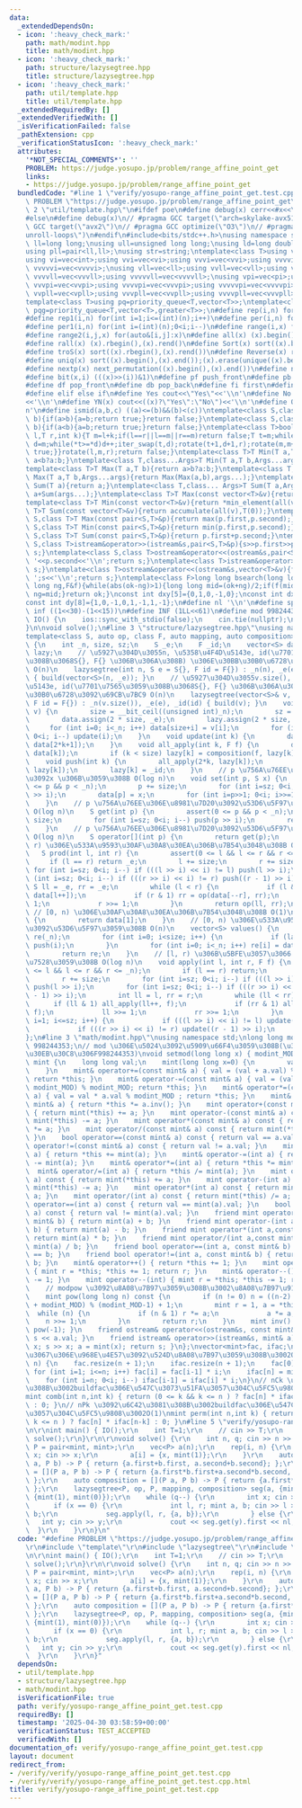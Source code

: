 ```yaml
---
data:
  _extendedDependsOn:
  - icon: ':heavy_check_mark:'
    path: math/modint.hpp
    title: math/modint.hpp
  - icon: ':heavy_check_mark:'
    path: structure/lazysegtree.hpp
    title: structure/lazysegtree.hpp
  - icon: ':heavy_check_mark:'
    path: util/template.hpp
    title: util/template.hpp
  _extendedRequiredBy: []
  _extendedVerifiedWith: []
  _isVerificationFailed: false
  _pathExtension: cpp
  _verificationStatusIcon: ':heavy_check_mark:'
  attributes:
    '*NOT_SPECIAL_COMMENTS*': ''
    PROBLEM: https://judge.yosupo.jp/problem/range_affine_point_get
    links:
    - https://judge.yosupo.jp/problem/range_affine_point_get
  bundledCode: "#line 1 \"verify/yosupo-range_affine_point_get.test.cpp\"\n#define\
    \ PROBLEM \"https://judge.yosupo.jp/problem/range_affine_point_get\"\r\n#line\
    \ 2 \"util/template.hpp\"\n#ifdef poe\n#define debug(x) cerr<<#x<<\": \"<<x<<endl\n\
    #else\n#define debug(x)\n// #pragma GCC target(\"arch=skylake-avx512\")\n// #pragma\
    \ GCC target(\"avx2\")\n// #pragma GCC optimize(\"O3\")\n// #pragma GCC optimize(\"\
    unroll-loops\")\n#endif\n#include<bits/stdc++.h>\nusing namespace std;\nusing\
    \ ll=long long;\nusing ull=unsigned long long;\nusing ld=long double;\nusing pi=pair<int,int>;\n\
    using pll=pair<ll,ll>;\nusing str=string;\ntemplate<class T>using vec=vector<T>;\n\
    using vi=vec<int>;using vvi=vec<vi>;using vvvi=vec<vvi>;using vvvvi=vec<vvvi>;using\
    \ vvvvvi=vec<vvvvi>;\nusing vll=vec<ll>;using vvll=vec<vll>;using vvvll=vec<vvll>;using\
    \ vvvvll=vec<vvvll>;using vvvvvll=vec<vvvvll>;\nusing vpi=vec<pi>;using vvpi=vec<vpi>;using\
    \ vvvpi=vec<vvpi>;using vvvvpi=vec<vvvpi>;using vvvvvpi=vec<vvvvpi>;\nusing vpll=vec<pll>;using\
    \ vvpll=vec<vpll>;using vvvpll=vec<vvpll>;using vvvvpll=vec<vvvpll>;using vvvvvpll=vec<vvvvpll>;\n\
    template<class T>using pq=priority_queue<T,vector<T>>;\ntemplate<class T>using\
    \ pqg=priority_queue<T,vector<T>,greater<T>>;\n#define rep(i,n) for(int i=0;i<(int)(n);i++)\n\
    #define rep1(i,n) for(int i=1;i<=(int)(n);i++)\n#define per(i,n) for(int i=(int)(n)-1;0<=i;i--)\n\
    #define per1(i,n) for(int i=(int)(n);0<i;i--)\n#define range(i,x) for(auto&i:x)\n\
    #define range2(i,j,x) for(auto&[i,j]:x)\n#define all(x) (x).begin(),(x).end()\n\
    #define rall(x) (x).rbegin(),(x).rend()\n#define Sort(x) sort((x).begin(),(x).end())\n\
    #define troS(x) sort((x).rbegin(),(x).rend())\n#define Reverse(x) reverse((x).begin(),(x).end())\n\
    #define uniq(x) sort((x).begin(),(x).end());(x).erase(unique((x).begin(),(x).end()),(x).end())\n\
    #define nextp(x) next_permutation((x).begin(),(x).end())\n#define nextc(x,k) next_combination((x).begin(),(x).end(),k)\n\
    #define bit(x,i) (((x)>>(i))&1)\n#define pf push_front\n#define pb push_back\n\
    #define df pop_front\n#define db pop_back\n#define fi first\n#define se second\n\
    #define elif else if\n#define Yes cout<<\"Yes\"<<'\\n'\n#define No cout<<\"No\"\
    <<'\\n'\n#define YN(x) cout<<((x)?\"Yes\":\"No\")<<'\\n'\n#define O(x) cout<<(x)<<'\\\
    n'\n#define ismid(a,b,c) ((a)<=(b)&&(b)<(c))\ntemplate<class S,class T>bool chmin(S&a,T\
    \ b){if(a>b){a=b;return true;}return false;}\ntemplate<class S,class T>bool chmax(S&a,T\
    \ b){if(a<b){a=b;return true;}return false;}\ntemplate<class T>bool next_combination(T\
    \ l,T r,int k){T m=l+k;if(l==r||l==m||r==m)return false;T t=m;while(l!=t){t--;if(*t<*(r-1)){T\
    \ d=m;while(*t>=*d)d++;iter_swap(t,d);rotate(t+1,d+1,r);rotate(m,m+(r-d)-1,r);return\
    \ true;}}rotate(l,m,r);return false;}\ntemplate<class T>T Min(T a,T b){return\
    \ a<b?a:b;}\ntemplate<class T,class...Args>T Min(T a,T b,Args...args){return Min(Min(a,b),args...);}\n\
    template<class T>T Max(T a,T b){return a>b?a:b;}\ntemplate<class T,class...Args>T\
    \ Max(T a,T b,Args...args){return Max(Max(a,b),args...);}\ntemplate<class T>T\
    \ Sum(T a){return a;}\ntemplate<class T,class... Args>T Sum(T a,Args... args){return\
    \ a+Sum(args...);}\ntemplate<class T>T Max(const vector<T>&v){return *max_element(all(v));}\n\
    template<class T>T Min(const vector<T>&v){return *min_element(all(v));}\ntemplate<class\
    \ T>T Sum(const vector<T>&v){return accumulate(all(v),T(0));}\ntemplate<class\
    \ S,class T>T Max(const pair<S,T>&p){return max(p.first,p.second);}\ntemplate<class\
    \ S,class T>T Min(const pair<S,T>&p){return min(p.first,p.second);}\ntemplate<class\
    \ S,class T>T Sum(const pair<S,T>&p){return p.first+p.second;}\ntemplate<class\
    \ S,class T>istream&operator>>(istream&s,pair<S,T>&p){s>>p.first>>p.second;return\
    \ s;}\ntemplate<class S,class T>ostream&operator<<(ostream&s,pair<S,T>&p){s<<p.first<<'\
    \ '<<p.second<<'\\n';return s;}\ntemplate<class T>istream&operator>>(istream&s,vector<T>&v){for(auto&i:v)s>>i;return\
    \ s;}\ntemplate<class T>ostream&operator<<(ostream&s,vector<T>&v){for(auto&i:v)s<<i<<'\
    \ ';s<<'\\n';return s;}\ntemplate<class F>long long bsearch(long long ok,long\
    \ long ng,F&f){while(abs(ok-ng)>1){long long mid=(ok+ng)/2;if(f(mid))ok=mid;else\
    \ ng=mid;}return ok;}\nconst int dxy[5]={0,1,0,-1,0};\nconst int dx[8]={0,1,0,-1,1,1,-1,-1};\n\
    const int dy[8]={1,0,-1,0,1,-1,1,-1};\n#define nl '\\n'\n#define sp ' '\n#define\
    \ inf ((1<<30)-(1<<15))\n#define INF (1LL<<61)\n#define mod 998244353\n\nvoid\
    \ IO() {\n    ios::sync_with_stdio(false);\n    cin.tie(nullptr);\n    cout<<fixed<<setprecision(30);\n\
    }\n\nvoid solve();\n#line 3 \"structure/lazysegtree.hpp\"\nusing namespace std;\n\
    template<class S, auto op, class F, auto mapping, auto composition>\nstruct lazysegtree\
    \ {\n    int _n, size, sz;\n    S _e;\n    F _id;\n    vector<S> data;\n    vector<F>\
    \ lazy;\n    // \u5927\u304D\u3055n, \u5358\u4F4D\u5143e, id(\u7701\u7565\u3059\
    \u308B\u3068S{}, F{} \u306B\u306A\u308B) \u306E\u30BB\u30B0\u6728\u3092\u69CB\u7BC9\
    \ O(n)\n    lazysegtree(int n, S e = S{}, F id = F{}) : _n(n), _e(e), _id(id)\
    \ { build(vector<S>(n, _e)); }\n    // \u5927\u304D\u3055v.size(), \u5358\u4F4D\
    \u5143e, id(\u7701\u7565\u3059\u308B\u3068S{}, F{} \u306B\u306A\u308B) \u306E\u30BB\
    \u30B0\u6728\u3092\u69CB\u7BC9 O(n)\n    lazysegtree(vector<S>& v, S e = S{},\
    \ F id = F{}) : _n(v.size()), _e(e), _id(id) { build(v); }\n    void build(vector<S>\
    \ v) {\n        size = __bit_ceil((unsigned int)_n);\n        sz = __countr_zero(size);\n\
    \        data.assign(2 * size, _e);\n        lazy.assign(2 * size, _id);\n   \
    \     for (int i=0; i<_n; i++) data[size+i] = v[i];\n        for (int i=size-1;\
    \ 0<i; i--) update(i);\n    }\n    void update(int k) {\n        data[k] = op(data[2*k],\
    \ data[2*k+1]);\n    }\n    void all_apply(int k, F f) {\n        data[k] = mapping(f,\
    \ data[k]);\n        if (k < size) lazy[k] = composition(f, lazy[k]);\n    }\n\
    \    void push(int k) {\n        all_apply(2*k, lazy[k]);\n        all_apply(2*k+1,\
    \ lazy[k]);\n        lazy[k] = _id;\n    }\n    // p \u756A\u76EE\u306E\u8981\u7D20\
    \u3092x \u306B\u3059\u308B O(log n)\n    void set(int p, S x) {\n        assert(0\
    \ <= p && p < _n);\n        p += size;\n        for (int i=sz; 0<i; i--) push(p\
    \ >> i);\n        data[p] = x;\n        for (int i=p>>1; 0<i; i>>=1) update(i);\n\
    \    }\n    // p \u756A\u76EE\u306E\u8981\u7D20\u3092\u53D6\u5F97\u3059\u308B\
    \ O(log n)\n    S get(int p) {\n        assert(0 <= p && p < _n);\n        p +=\
    \ size;\n        for (int i=sz; 0<i; i--) push(p >> i);\n        return data[p];\n\
    \    }\n    // p \u756A\u76EE\u306E\u8981\u7D20\u3092\u53D6\u5F97\u3059\u308B\
    \ O(log n)\n    S operator[](int p) {\n        return get(p);\n    }\n    // [l,\
    \ r) \u306E\u533A\u9593\u30AF\u30A8\u30EA\u306B\u7B54\u3048\u308B O(log n)\n \
    \   S prod(int l, int r) {\n        assert(0 <= l && l <= r && r <= _n);\n   \
    \     if (l == r) return _e;\n        l += size;\n        r += size;\n       \
    \ for (int i=sz; 0<i; i--) if (((l >> i) << i) != l) push(l >> i);\n        for\
    \ (int i=sz; 0<i; i--) if (((r >> i) << i) != r) push((r - 1) >> i);\n       \
    \ S ll = _e, rr = _e;\n        while (l < r) {\n            if (l & 1) ll = op(ll,\
    \ data[l++]);\n            if (r & 1) rr = op(data[--r], rr);\n            l >>=\
    \ 1;\n            r >>= 1;\n        }\n        return op(ll, rr);\n    }\n   \
    \ // [0, n) \u306E\u30AF\u30A8\u30EA\u306B\u7B54\u3048\u308B O(1)\n    S all_prod()\
    \ {\n        return data[1];\n    }\n    // [0, n) \u306E\u533A\u9593\u306E\u5024\
    \u3092\u53D6\u5F97\u3059\u308B O(n)\n    vector<S> values() {\n        vector<S>\
    \ re(_n);\n        for (int i=0; i<size; i++) {\n            if (lazy[i] != _id)\
    \ push(i);\n        }\n        for (int i=0; i<_n; i++) re[i] = data[size+i];\n\
    \        return re;\n    }\n    // [l, r) \u306B\u5BFE\u3057\u3066 f \u3092\u9069\
    \u7528\u3059\u308B O(log n)\n    void apply(int l, int r, F f) {\n        assert(0\
    \ <= l && l <= r && r <= _n);\n        if (l == r) return;\n        l += size;\n\
    \        r += size;\n        for (int i=sz; 0<i; i--) if (((l >> i) << i) != l)\
    \ push(l >> i);\n        for (int i=sz; 0<i; i--) if (((r >> i) << i) != r) push((r\
    \ - 1) >> i);\n        int ll = l, rr = r;\n        while (ll < rr) {\n      \
    \      if (ll & 1) all_apply(ll++, f);\n            if (rr & 1) all_apply(--rr,\
    \ f);\n            ll >>= 1;\n            rr >>= 1;\n        }\n        for (int\
    \ i=1; i<=sz; i++) {\n            if (((l >> i) << i) != l) update(l >> i);\n\
    \            if (((r >> i) << i) != r) update((r - 1) >> i);\n        }\n    }\n\
    };\n#line 3 \"math/modint.hpp\"\nusing namespace std;\nlong long modint_MOD =\
    \ 998244353;\n// mod \u306E\u5024\u3092\u5909\u66F4\u3059\u308B(\u30C7\u30D5\u30A9\
    \u30EB\u30C8\u306F998244353)\nvoid setmod(long long x) { modint_MOD = x; }\nstruct\
    \ mint {\n    long long val;\n    mint(long long x=0) {\n        val=(x%modint_MOD+modint_MOD)%modint_MOD;\n\
    \    }\n    mint& operator+=(const mint& a) { val = (val + a.val) % modint_MOD;\
    \ return *this; }\n    mint& operator-=(const mint& a) { val = (val - a.val +\
    \ modint_MOD) % modint_MOD; return *this; }\n    mint& operator*=(const mint&\
    \ a) { val = val * a.val % modint_MOD ; return *this; }\n    mint& operator/=(const\
    \ mint& a) { return *this *= a.inv(); }\n    mint operator+(const mint& a) const\
    \ { return mint(*this) += a; }\n    mint operator-(const mint& a) const { return\
    \ mint(*this) -= a; }\n    mint operator*(const mint& a) const { return mint(*this)\
    \ *= a; }\n    mint operator/(const mint& a) const { return mint(*this) /= a;\
    \ }\n    bool operator==(const mint& a) const { return val == a.val; }\n    bool\
    \ operator!=(const mint& a) const { return val != a.val; }\n    mint& operator+=(int\
    \ a) { return *this += mint(a); }\n    mint& operator-=(int a) { return *this\
    \ -= mint(a); }\n    mint& operator*=(int a) { return *this *= mint(a); }\n  \
    \  mint& operator/=(int a) { return *this /= mint(a); }\n    mint operator+(int\
    \ a) const { return mint(*this) += a; }\n    mint operator-(int a) const { return\
    \ mint(*this) -= a; }\n    mint operator*(int a) const { return mint(*this) *=\
    \ a; }\n    mint operator/(int a) const { return mint(*this) /= a; }\n    bool\
    \ operator==(int a) const { return val == mint(a).val; }\n    bool operator!=(int\
    \ a) const { return val != mint(a).val; }\n    friend mint operator+(int a,const\
    \ mint& b) { return mint(a) + b; }\n    friend mint operator-(int a,const mint&\
    \ b) { return mint(a) - b; }\n    friend mint operator*(int a,const mint& b) {\
    \ return mint(a) * b; }\n    friend mint operator/(int a,const mint& b) { return\
    \ mint(a) / b; }\n    friend bool operator==(int a, const mint& b) { return mint(a)\
    \ == b; }\n    friend bool operator!=(int a, const mint& b) { return mint(a) !=\
    \ b; }\n    mint& operator++() { return *this += 1; }\n    mint operator++(int)\
    \ { mint r = *this; *this += 1; return r; }\n    mint& operator--() { return *this\
    \ -= 1; }\n    mint operator--(int) { mint r = *this; *this -= 1; return r; }\n\
    \    // modpow \u3092\u8A08\u7B97\u3059\u308B\u3002\u8A08\u7B97\u91CFO(log mod)\n\
    \    mint pow(long long n) const {\n        if (n != 0) n = ((n-2) % (modint_MOD-1)\
    \ + modint_MOD) % (modint_MOD-1) + 1;\n        mint r = 1, a = *this;\n      \
    \  while (n) {\n            if (n & 1) r *= a;\n            a *= a;\n        \
    \    n >>= 1;\n        }\n        return r;\n    }\n    mint inv() const { return\
    \ pow(-1); }\n    friend ostream& operator<<(ostream&s, const mint& a) { return\
    \ s << a.val; }\n    friend istream& operator>>(istream&s, mint& a) { long long\
    \ x; s >> x; a = mint(x); return s; }\n};\nvector<mint>fac, ifac;\n// n \u307E\
    \u3067\u306E\u968E\u4E57\u3092\u524D\u8A08\u7B97\u3059\u308B\u3002O(n)\nvoid buildfac(int\
    \ n) {\n    fac.resize(n + 1);\n    ifac.resize(n + 1);\n    fac[0] = 1;\n   \
    \ for (int i=1; i<=n; i++) fac[i] = fac[i-1] * i;\n    ifac[n] = mint(1) / fac[n];\n\
    \    for (int i=n; 0<i; i--) ifac[i-1] = ifac[i] * i;\n}\n// nCk \u3092\u6C42\u3081\
    \u308B\u3002buildfac\u306E\u547C\u3073\u51FA\u3057\u304C\u5FC5\u9808\u3002O(1)\n\
    mint comb(int n,int k) { return (0 <= k && k <= n ) ? fac[n] * ifac[k] * ifac[n-k]\
    \ : 0; }\n// nPk \u3092\u6C42\u3081\u308B\u3002buildfac\u306E\u547C\u3073\u51FA\
    \u3057\u304C\u5FC5\u9808\u3002O(1)\nmint perm(int n,int k) { return (0 <= k &&\
    \ k <= n ) ? fac[n] * ifac[n-k] : 0; }\n#line 5 \"verify/yosupo-range_affine_point_get.test.cpp\"\
    \n\r\nint main() { IO();\r\n    int T=1;\r\n    // cin >> T;\r\n    while (T--)\
    \ solve();\r\n}\r\n\r\nvoid solve() {\r\n    int n, q; cin >> n >> q;\r\n    using\
    \ P = pair<mint, mint>;\r\n    vec<P> a(n);\r\n    rep(i, n) {\r\n        mint\
    \ x; cin >> x;\r\n        a[i] = {x, mint(1)};\r\n    }\r\n    auto op = [](P\
    \ a, P b) -> P { return {a.first+b.first, a.second+b.second}; };\r\n    auto mapping\
    \ = [](P a, P b) -> P { return {a.first*b.first+a.second*b.second, b.second};\
    \ };\r\n    auto composition = [](P a, P b) -> P { return {a.first*b.first, a.first*b.second+a.second};\
    \ };\r\n    lazysegtree<P, op, P, mapping, composition> seg(a, {mint(0), mint(0)},\
    \ {mint(1), mint(0)});\r\n    while (q--) {\r\n        int x; cin >> x;\r\n  \
    \      if (x == 0) {\r\n            int l, r; mint a, b; cin >> l >> r >> a >>\
    \ b;\r\n            seg.apply(l, r, {a, b});\r\n        } else {\r\n         \
    \   int y; cin >> y;\r\n            cout << seg.get(y).first << nl;\r\n      \
    \  }\r\n    }\r\n}\n"
  code: "#define PROBLEM \"https://judge.yosupo.jp/problem/range_affine_point_get\"\
    \r\n#include \"template\"\r\n#include \"lazysegtree\"\r\n#include \"modint\"\r\
    \n\r\nint main() { IO();\r\n    int T=1;\r\n    // cin >> T;\r\n    while (T--)\
    \ solve();\r\n}\r\n\r\nvoid solve() {\r\n    int n, q; cin >> n >> q;\r\n    using\
    \ P = pair<mint, mint>;\r\n    vec<P> a(n);\r\n    rep(i, n) {\r\n        mint\
    \ x; cin >> x;\r\n        a[i] = {x, mint(1)};\r\n    }\r\n    auto op = [](P\
    \ a, P b) -> P { return {a.first+b.first, a.second+b.second}; };\r\n    auto mapping\
    \ = [](P a, P b) -> P { return {a.first*b.first+a.second*b.second, b.second};\
    \ };\r\n    auto composition = [](P a, P b) -> P { return {a.first*b.first, a.first*b.second+a.second};\
    \ };\r\n    lazysegtree<P, op, P, mapping, composition> seg(a, {mint(0), mint(0)},\
    \ {mint(1), mint(0)});\r\n    while (q--) {\r\n        int x; cin >> x;\r\n  \
    \      if (x == 0) {\r\n            int l, r; mint a, b; cin >> l >> r >> a >>\
    \ b;\r\n            seg.apply(l, r, {a, b});\r\n        } else {\r\n         \
    \   int y; cin >> y;\r\n            cout << seg.get(y).first << nl;\r\n      \
    \  }\r\n    }\r\n}"
  dependsOn:
  - util/template.hpp
  - structure/lazysegtree.hpp
  - math/modint.hpp
  isVerificationFile: true
  path: verify/yosupo-range_affine_point_get.test.cpp
  requiredBy: []
  timestamp: '2025-04-30 03:58:59+00:00'
  verificationStatus: TEST_ACCEPTED
  verifiedWith: []
documentation_of: verify/yosupo-range_affine_point_get.test.cpp
layout: document
redirect_from:
- /verify/verify/yosupo-range_affine_point_get.test.cpp
- /verify/verify/yosupo-range_affine_point_get.test.cpp.html
title: verify/yosupo-range_affine_point_get.test.cpp
---
```

